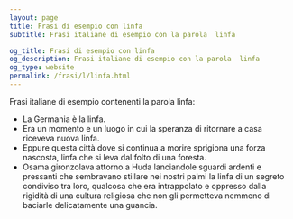 ```yaml
---
layout: page
title: Frasi di esempio con linfa 
subtitle: Frasi italiane di esempio con la parola  linfa

og_title: Frasi di esempio con linfa 
og_description: Frasi italiane di esempio con la parola  linfa
og_type: website
permalink: /frasi/l/linfa.html
---
```


Frasi italiane di esempio contenenti la parola linfa:


- La Germania è la linfa.
- Era un momento e un luogo in cui la speranza di ritornare a casa riceveva nuova linfa.
- Eppure questa città dove si continua a morire sprigiona una forza nascosta, linfa che si leva dal folto di una foresta.
- Osama gironzolava attorno a Huda lanciandole sguardi ardenti e pressanti che sembravano stillare nei nostri palmi la linfa di un segreto condiviso tra loro, qualcosa che era intrappolato e oppresso dalla rigidità di una cultura religiosa che non gli permetteva nemmeno di baciarle delicatamente una guancia.
